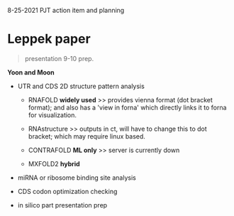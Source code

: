8-25-2021 PJT action item and planning 

# Leppek paper
> presentation 9-10 prep.

**Yoon and Moon**

- UTR and CDS 2D structure pattern analysis

    - RNAFOLD **widely used** >> provides vienna format (dot bracket format); and also has a 'view in forna' which directly links it to forna for visualization.

    - RNAstructure >> outputs in ct, will have to change this to dot bracket; which may require linux based.

    - CONTRAFOLD **ML only** >> server is currently down

    - MXFOLD2 **hybrid**

- miRNA or ribosome binding site analysis

- CDS codon optimization checking

- in silico part presentation prep